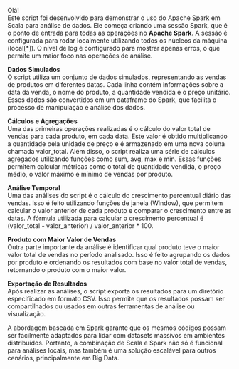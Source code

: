 Olá! \
Este script foi desenvolvido para demonstrar o uso do Apache Spark em Scala para análise de dados. Ele começa criando uma sessão Spark, que é o ponto de entrada para todas as operações no **Apache Spark**. A sessão é configurada para rodar localmente utilizando todos os núcleos da máquina (local[*]). O nível de log é configurado para mostrar apenas erros, o que permite um maior foco nas operações de análise.

**Dados Simulados** \
O script utiliza um conjunto de dados simulados, representando as vendas de produtos em diferentes datas. Cada linha contém informações sobre a data da venda, o nome do produto, a quantidade vendida e o preço unitário. Esses dados são convertidos em um dataframe do Spark, que facilita o processo de manipulação e análise dos dados.

**Cálculos e Agregações** \
Uma das primeiras operações realizadas é o cálculo do valor total de vendas para cada produto, em cada data. Este valor é obtido multiplicando a quantidade pela unidade de preço e é armazenado em uma nova coluna chamada valor_total.
Além disso, o script realiza uma série de cálculos agregados utilizando funções como sum, avg, max e min. Essas funções permitem calcular métricas como o total de quantidade vendida, o preço médio, o valor máximo e mínimo de vendas por produto.

**Análise Temporal** \
Uma das análises do script é o cálculo do crescimento percentual diário das vendas. Isso é feito utilizando funções de janela (Window), que permitem calcular o valor anterior de cada produto e comparar o crescimento entre as datas. A fórmula utilizada para calcular o crescimento percentual é (valor_total - valor_anterior) / valor_anterior * 100.

**Produto com Maior Valor de Vendas** \
Outra parte importante da análise é identificar qual produto teve o maior valor total de vendas no período analisado. Isso é feito agrupando os dados por produto e ordenando os resultados com base no valor total de vendas, retornando o produto com o maior valor.

**Exportação de Resultados** \
Após realizar as análises, o script exporta os resultados para um diretório especificado em formato CSV. Isso permite que os resultados possam ser compartilhados ou usados em outras ferramentas de análise ou visualização.

A abordagem baseada em Spark garante que os mesmos códigos possam ser facilmente adaptados para lidar com datasets massivos em ambientes distribuídos. Portanto, a combinação de Scala e Spark não só é funcional para análises locais, mas também é uma solução escalável para outros cenários, principalmente em Big Data.
